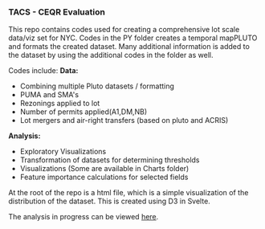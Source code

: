 ### TACS - CEQR Evaluation  
This repo contains codes used for creating a comprehensive lot scale data/viz set for NYC. Codes in the PY folder creates a temporal mapPLUTO and formats the created dataset. 
Many additional information is added to the dataset by using the additional codes in the folder as well.  

Codes include:
**Data:**
* Combining multiple Pluto datasets / formatting
* PUMA and SMA's
* Rezonings applied to lot
* Number of permits applied(A1,DM,NB)
* Lot mergers and air-right transfers (based on pluto and ACRIS)

**Analysis:**
* Exploratory Visualizations
* Transformation of datasets for determining thresholds
* Visualizations (Some are available in Charts folder)
* Feature importance calculations for selected fields

At the root of the repo is a html file, which is a simple visualization of the distribution of the dataset. This is created using D3 in Svelte. 

The analysis in progress can be viewed [here](https://docs.google.com/presentation/d/1yfW8YtFwiSTX19jY6uFw8F0U_hoSpedANLKzy8S011s/edit?usp=sharing). 

